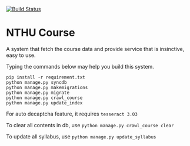 [![Build Status](https://travis-ci.org/henryyang42/NTHU_Course.svg?branch=master)](https://travis-ci.org/henryyang42/NTHU_Course)
# NTHU Course
A system that fetch the course data and provide service that is insinctive, easy to use.

Typing the commands below may help you build this system.
```
pip install -r requirement.txt
python manage.py syncdb
python manage.py makemigrations
python manage.py migrate
python manage.py crawl_course
python manage.py update_index
```

For auto decaptcha feature, it requires ``tesseract 3.03``

To clear all contents in db, use ``python manage.py crawl_course clear``

To update all syllabus, use ``python manage.py update_syllabus``

